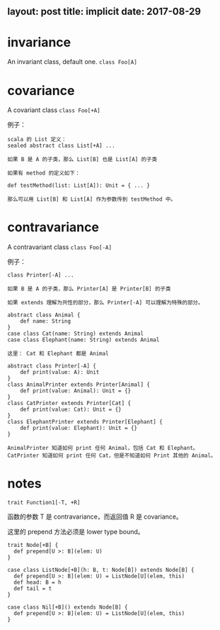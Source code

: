 layout: post
title: implicit 
date: 2017-08-29
---

# invariance
An invariant class, default one.
```class Foo[A]```

# covariance
A covariant class
```class Foo[+A]```

例子：
```
scala 的 List 定义：
sealed abstract class List[+A] ...

如果 B 是 A 的子类，那么 List[B] 也是 List[A] 的子类

如果有 method 的定义如下：

def testMethod(list: List[A]): Unit = { ... }

那么可以用 List[B] 和 List[A] 作为参数传到 testMethod 中。

```

# contravariance
A contravariant class
```class Foo[-A]```

例子：
```
class Printer[-A] ...

如果 B 是 A 的子类，那么 Printer[A] 是 Printer[B] 的子类

如果 extends 理解为共性的部分，那么 Printer[-A] 可以理解为特殊的部分。

abstract class Animal {
    def name: String
}
case class Cat(name: String) extends Animal
case class Elephant(name: String) extends Animal

这里： Cat 和 Elephant 都是 Animal

abstract class Printer[-A] {
    def print(value: A): Unit
}
class AnimalPrinter extends Printer[Animal] {
    def print(value: Animal): Unit = {}
}
class CatPrinter extends Printer[Cat] {
    def print(value: Cat): Unit = {}
}
class ElephantPrinter extends Printer[Elephant] {
    def print(value: Elephant): Unit = {}
}

AnimalPrinter 知道如何 print 任何 Animal，包括 Cat 和 Elephant。
CatPrinter 知道如何 print 任何 Cat，但是不知道如何 Print 其他的 Animal。

```

# notes
```trait Function1[-T, +R]```

函数的参数 T 是 contravariance，而返回值 R 是 covariance。

这里的 prepend 方法必须是 lower type bound。
```
trait Node[+B] {
  def prepend[U >: B](elem: U)
}

case class ListNode[+B](h: B, t: Node[B]) extends Node[B] {
  def prepend[U >: B](elem: U) = ListNode[U](elem, this)
  def head: B = h
  def tail = t
}

case class Nil[+B]() extends Node[B] {
  def prepend[U >: B](elem: U) = ListNode[U](elem, this)
}
```